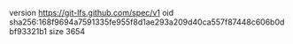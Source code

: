 version https://git-lfs.github.com/spec/v1
oid sha256:168f9694a7591335fe955f8d1ae293a209d40ca557f87448c606b0dbf93321b1
size 3654
